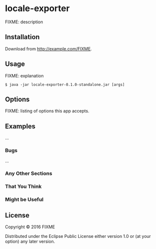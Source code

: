 # locale-exporter

FIXME: description

## Installation

Download from http://example.com/FIXME.

## Usage

FIXME: explanation

    $ java -jar locale-exporter-0.1.0-standalone.jar [args]

## Options

FIXME: listing of options this app accepts.

## Examples

...

### Bugs

...

### Any Other Sections
### That You Think
### Might be Useful

## License

Copyright © 2016 FIXME

Distributed under the Eclipse Public License either version 1.0 or (at
your option) any later version.
